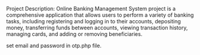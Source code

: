 Project Description: Online Banking Management System project is a comprehensive application that allows users to perform a variety of banking tasks, including registering and logging in to their accounts, depositing money, transferring funds between accounts, viewing transaction history, managing cards, and adding or removing beneficiaries.

set email and password in otp.php file.
